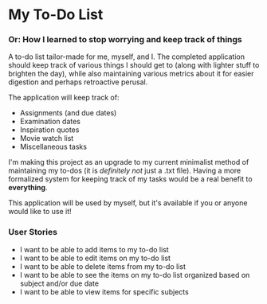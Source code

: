 # My To-Do List
### Or: How I learned to stop worrying and keep track of things

A to-do list tailor-made for me, myself, and I. The completed application should keep track of various things I should
get to (along with lighter stuff to brighten the day), while also maintaining various metrics about it for easier
digestion and perhaps retroactive perusal.

The application will keep track of:
- Assignments (and due dates)
- Examination dates
- Inspiration quotes
- Movie watch list
- Miscellaneous tasks

I'm making this project as an upgrade to my current minimalist method of maintaining my to-dos 
(it is *definitely not* just a .txt file). Having a more formalized system for keeping track of my tasks
would be a real benefit to **everything**.

This application will be used by myself, but it's available if you or anyone would like to use it!

### User Stories
- I want to be able to add items to my to-do list
- I want to be able to edit items on my to-do list
- I want to be able to delete items from my to-do list
- I want to be able to see the items on my to-do list organized based on subject and/or due date
- I want to be able to view items for specific subjects